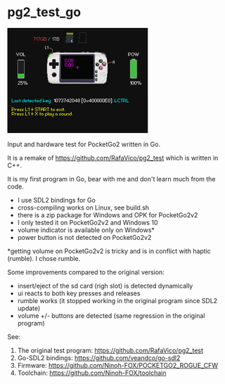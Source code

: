 # pg2_test_go

![View](screenshots/ui.png)

Input and hardware test for PocketGo2 written in Go.

It is a remake of https://github.com/RafaVico/pg2_test
which is written in C++.

It is my first program in Go, bear with me and don't learn much from the code.

- I use SDL2 bindings for Go
- cross-compiling works on Linux, see build.sh
- there is a zip package for Windows and OPK for PocketGo2v2
- I only tested it on PocketGo2v2 and Windows 10
- volume indicator is available only on Windows*
- power button is not detected on PocketGo2v2

*getting volume on PocketGo2v2 is tricky and is in conflict with haptic (rumble). I chose rumble.

Some improvements compared to the original version:

- insert/eject of the sd card (righ slot) is detected dynamically
- ui reacts to both key presses and releases
- rumble works (it stopped working in the original program since SDL2 update)
- volume +/- buttons are detected (same regression in the original program)


See:

1. The original test program: https://github.com/RafaVico/pg2_test
2. Go-SDL2 bindings: https://github.com/veandco/go-sdl2
3. Firmware: https://github.com/Ninoh-FOX/POCKETGO2_ROGUE_CFW
4. Toolchain: https://github.com/Ninoh-FOX/toolchain
